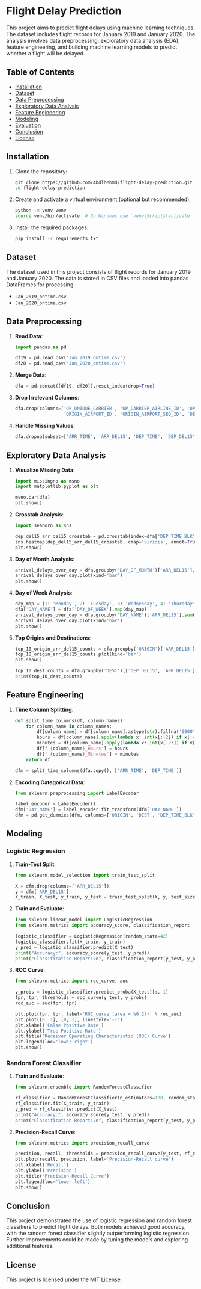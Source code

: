 # Flight Delay Prediction

This project aims to predict flight delays using machine learning techniques. The dataset includes flight records for January 2019 and January 2020. The analysis involves data preprocessing, exploratory data analysis (EDA), feature engineering, and building machine learning models to predict whether a flight will be delayed.

## Table of Contents

- [Installation](#installation)
- [Dataset](#dataset)
- [Data Preprocessing](#data-preprocessing)
- [Exploratory Data Analysis](#exploratory-data-analysis)
- [Feature Engineering](#feature-engineering)
- [Modeling](#modeling)
- [Evaluation](#evaluation)
- [Conclusion](#conclusion)
- [License](#license)

## Installation

1. Clone the repository:
   ```bash
   git clone https://github.com/AbdlhMhmd/flight-delay-prediction.git
   cd flight-delay-prediction
   ```

2. Create and activate a virtual environment (optional but recommended):
   ```bash
   python -m venv venv
   source venv/bin/activate  # On Windows use `venv\Scripts\activate`
   ```

3. Install the required packages:
   ```bash
   pip install -r requirements.txt
   ```

## Dataset

The dataset used in this project consists of flight records for January 2019 and January 2020. The data is stored in CSV files and loaded into pandas DataFrames for processing.

- `Jan_2019_ontime.csv`
- `Jan_2020_ontime.csv`

## Data Preprocessing

1. **Read Data**:
   ```python
   import pandas as pd

   df19 = pd.read_csv('Jan_2019_ontime.csv')
   df20 = pd.read_csv('Jan_2020_ontime.csv')
   ```

2. **Merge Data**:
   ```python
   dfa = pd.concat([df19, df20]).reset_index(drop=True)
   ```

3. **Drop Irrelevant Columns**:
   ```python
   dfa.drop(columns=['OP_UNIQUE_CARRIER', 'OP_CARRIER_AIRLINE_ID', 'OP_CARRIER', 'TAIL_NUM', 'OP_CARRIER_FL_NUM',
                     'ORIGIN_AIRPORT_ID', 'ORIGIN_AIRPORT_SEQ_ID', 'DEST_AIRPORT_SEQ_ID', 'DEST_AIRPORT_ID', 'Unnamed: 21'], inplace=True)
   ```

4. **Handle Missing Values**:
   ```python
   dfa.dropna(subset=['ARR_TIME', 'ARR_DEL15', 'DEP_TIME', 'DEP_DEL15'], inplace=True)
   ```

## Exploratory Data Analysis

1. **Visualize Missing Data**:
   ```python
   import missingno as msno
   import matplotlib.pyplot as plt

   msno.bar(dfa)
   plt.show()
   ```

2. **Crosstab Analysis**:
   ```python
   import seaborn as sns

   dep_del15_arr_del15_crosstab = pd.crosstab(index=dfa['DEP_TIME_BLK'], columns=[dfa['ARR_DEL15']])
   sns.heatmap(dep_del15_arr_del15_crosstab, cmap='viridis', annot=True, fmt='d')
   plt.show()
   ```

3. **Day of Month Analysis**:
   ```python
   arrival_delays_over_day = dfa.groupby('DAY_OF_MONTH')['ARR_DEL15'].sum().sort_values(ascending=False)
   arrival_delays_over_day.plot(kind='bar')
   plt.show()
   ```

4. **Day of Week Analysis**:
   ```python
   day_map = {1: 'Monday', 2: 'Tuesday', 3: 'Wednesday', 4: 'Thursday', 5: 'Friday', 6: 'Saturday', 7: 'Sunday'}
   dfa['DAY_NAME'] = dfa['DAY_OF_WEEK'].map(day_map)
   arrival_delays_over_day = dfa.groupby('DAY_NAME')['ARR_DEL15'].sum().reindex(day_map.values()).sort_values(ascending=False)
   arrival_delays_over_day.plot(kind='bar')
   plt.show()
   ```

5. **Top Origins and Destinations**:
   ```python
   top_10_origin_arr_del15_counts = dfa.groupby('ORIGIN')['ARR_DEL15'].value_counts().sort_values(ascending=False).head(10)
   top_10_origin_arr_del15_counts.plot(kind='bar')
   plt.show()

   top_10_dest_counts = dfa.groupby('DEST')[['DEP_DEL15', 'ARR_DEL15']].sum().nlargest(10, 'DEP_DEL15')
   print(top_10_dest_counts)
   ```

## Feature Engineering

1. **Time Column Splitting**:
   ```python
   def split_time_columns(df, column_names):
       for column_name in column_names:
           df[column_name] = df[column_name].astype(str).fillna('0000')
           hours = df[column_name].apply(lambda x: int(x[:-2]) if x[:-2] else 0)
           minutes = df[column_name].apply(lambda x: int(x[-2:]) if x[-2:] else 0)
           df[f'{column_name}_Hours'] = hours
           df[f'{column_name}_Minutes'] = minutes
       return df

   dfm = split_time_columns(dfa.copy(), ['ARR_TIME', 'DEP_TIME'])
   ```

2. **Encoding Categorical Data**:
   ```python
   from sklearn.preprocessing import LabelEncoder

   label_encoder = LabelEncoder()
   dfm['DAY_NAME'] = label_encoder.fit_transform(dfm['DAY_NAME'])
   dfm = pd.get_dummies(dfm, columns=['ORIGIN', 'DEST', 'DEP_TIME_BLK'])
   ```

## Modeling

### Logistic Regression

1. **Train-Test Split**:
   ```python
   from sklearn.model_selection import train_test_split

   X = dfm.drop(columns=['ARR_DEL15'])
   y = dfm['ARR_DEL15']
   X_train, X_test, y_train, y_test = train_test_split(X, y, test_size=0.2, random_state=42, stratify=y)
   ```

2. **Train and Evaluate**:
   ```python
   from sklearn.linear_model import LogisticRegression
   from sklearn.metrics import accuracy_score, classification_report

   logistic_classifier = LogisticRegression(random_state=42)
   logistic_classifier.fit(X_train, y_train)
   y_pred = logistic_classifier.predict(X_test)
   print("Accuracy:", accuracy_score(y_test, y_pred))
   print("Classification Report:\n", classification_report(y_test, y_pred))
   ```

3. **ROC Curve**:
   ```python
   from sklearn.metrics import roc_curve, auc

   y_probs = logistic_classifier.predict_proba(X_test)[:, 1]
   fpr, tpr, thresholds = roc_curve(y_test, y_probs)
   roc_auc = auc(fpr, tpr)

   plt.plot(fpr, tpr, label='ROC curve (area = %0.2f)' % roc_auc)
   plt.plot([0, 1], [0, 1], linestyle='--')
   plt.xlabel('False Positive Rate')
   plt.ylabel('True Positive Rate')
   plt.title('Receiver Operating Characteristic (ROC) Curve')
   plt.legend(loc='lower right')
   plt.show()
   ```

### Random Forest Classifier

1. **Train and Evaluate**:
   ```python
   from sklearn.ensemble import RandomForestClassifier

   rf_classifier = RandomForestClassifier(n_estimators=100, random_state=42)
   rf_classifier.fit(X_train, y_train)
   y_pred = rf_classifier.predict(X_test)
   print("Accuracy:", accuracy_score(y_test, y_pred))
   print("Classification Report:\n", classification_report(y_test, y_pred))
   ```

2. **Precision-Recall Curve**:
   ```python
   from sklearn.metrics import precision_recall_curve

   precision, recall, thresholds = precision_recall_curve(y_test, rf_classifier.predict_proba(X_test)[:, 1])
   plt.plot(recall, precision, label='Precision-Recall curve')
   plt.xlabel('Recall')
   plt.ylabel('Precision')
   plt.title('Precision-Recall Curve')
   plt.legend(loc='lower left')
   plt.show()
   ```

## Conclusion

This project demonstrated the use of logistic regression and random forest classifiers to predict flight delays. Both models achieved good accuracy, with the random forest classifier slightly outperforming logistic regression. Further improvements could be made by tuning the models and exploring additional features.

## License

This project is licensed under the MIT License.
